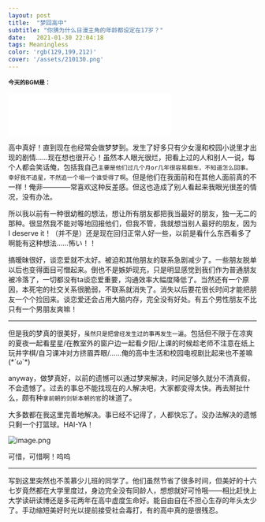 ```yaml
---
layout: post
title:  "梦回高中"
subtitle: "你猜为什么日漫主角的年龄都设定在17岁？"
date:   2021-01-30 22:04:18
tags: Meaningless
color: 'rgb(129,199,212)'
cover: '/assets/210130.png'
---
```


<small>**今天的BGM是：**</small>

<iframe frameborder="no" border="0" marginwidth="0" marginheight="0" width=330 height=86 src="//music.163.com/outchain/player?type=2&id=409647826&auto=0&height=66"></iframe>

高中真好！直到现在也经常会做梦梦到。发生了好多只有少女漫和校园小说里才出现的剧情……现在想也很开心！虽然本人眼光很烂，把看上过的人和别人一说，每个人都会笑话俺，包括我自己`主要是他们过几个月or几年很容易翻车，不知道怎么回事。幸好我不追星，不然追一个塌一个谁受得了啊`。但是他们在我面前和在其他人面前真的不一样！俺非————常喜欢这种反差感。但这也造成了别人看起来我眼光很差的情况，没有办法。

所以我以前有一种很幼稚的想法，想让所有朋友都把我当最好的朋友，独一无二的那种。很显然我不能对等地回报他们，但我不管，我就想当别人最好的朋友，因为I deserve it！（并不是）还是现在回归正常人好一些，以前是看什么东西看多了啊能有这种想法……怖い！！

搞暧昧很好，谈恋爱就不太好。被迫和其他朋友的联系急剧减少了。一些朋友脱单以后也变得面目可憎起来。倒也不是嫉妒现充，只是明显感觉到我们作为普通朋友被冷落了，一切都没有ta谈恋爱重要，沟通效率大幅度降低了。当然还有一个原因，本死宅的社交关系很脆弱，不联系就消失了。消失以后要花很长时间才能把朋友一个个捡回来。谈恋爱还会占用大脑内存，完全没有好处。有五个男性朋友不比只有一个男朋友爽嘛！

---

但是我的梦真的很美好，`虽然只是把曾经发生过的事再发生一遍`。包括但不限于在凉爽的夏夜一起看星星/在教室外的窗户边一起看夕阳/上课的时候趁老师不注意在纸上玩井字棋/自习课冲对方挤眉弄眼/……俺的高中生活和校园电视剧比起来也不差嘛(\*´ω\`\*)

anyway，做梦真好，以前的遗憾可以通过梦来解决，时间足够久就分不清真假，不会遗憾了。过去的事总不能找现在的人解决吧，大家都变得太快。再去掰扯什么，颇有种`拿前朝的剑斩本朝的官`的味道了。

大多数都在我这里完善地解决。事已经不记得了，人都快忘了。没办法解决的遗憾只剩一个打篮球。HAI-YA！

![image.png](https://i.loli.net/2021/01/30/8sKck2HIdTlFOGX.png)

可惜，可惜啊！呜呜

---

写到这里突然也不羡慕少儿班的同学了。他们虽然节省了很多时间，但美好的十六七岁竟然都在大学里度过，身边完全没有同龄人，想想就好可怜哦——相比赶快上大学读研读博还是多花两年在高中虚度生命好。能自由自在不担心生存的年头太少了。手动缩短美好时光以提前接受社会毒打，有的高中真的是很残忍。
